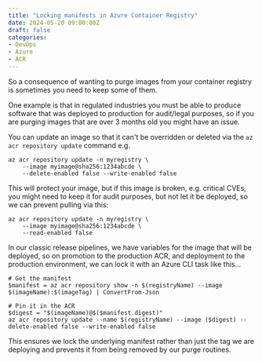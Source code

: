 ```yaml
---
title: "Locking manifests in Azure Container Registry"
date: 2024-05-20 09:00:00Z
draft: false
categories:
- DevOps
- Azure
- ACR
---
```

So a consequence of wanting to purge images from your container registry is sometimes you need to keep some of them.

One example is that in regulated industries you must be able to produce software that was deployed to production for audit/legal purposes, so if you are purging images that are over 3 months old you might have an issue.

You can update an image so that it can't be overridden or deleted via the `az acr repository update` command e.g.

```
az acr repository update -n myregistry \
    --image myimage@sha256:1234abcde \
    --delete-enabled false --write-enabled false
```

This will protect your image, but if this image is broken, e.g. critical CVEs, you might need to keep it for audit purposes, but not let it be deployed, so we can prevent pulling via this:

```
az acr repository update -n myregistry \
    --image myimage@sha256:1234abcde \
    --read-enabled false
```

In our classic release pipelines, we have variables for the image that will be deployed, so on promotion to the production ACR, and deployment to the production environment, we can lock it with an Azure CLI task like this...

```
# Get the manifest 
$manifest = az acr repository show -n $(registryName) --image $(imageName):$(imageTag) | ConvertFrom-Json

# Pin it in the ACR
$digest = "$(imageName)@$($manifest.digest)"
az acr repository update --name $(registryName) --image ($digest) --delete-enabled false --write-enabled false
```

This ensures we lock the underlying manifest rather than just the tag we are deploying and prevents it from being removed by our purge routines.
